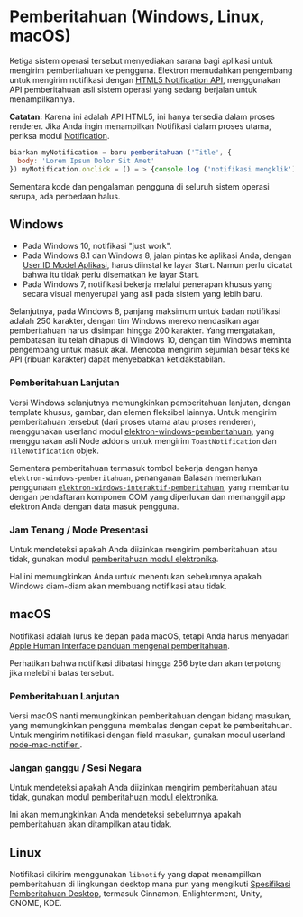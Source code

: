# Pemberitahuan (Windows, Linux, macOS)

Ketiga sistem operasi tersebut menyediakan sarana bagi aplikasi untuk mengirim pemberitahuan ke pengguna. Elektron memudahkan pengembang untuk mengirim notifikasi dengan [HTML5 Notification API](https://notifications.spec.whatwg.org/), menggunakan API pemberitahuan asli sistem operasi yang sedang berjalan untuk menampilkannya.

**Catatan:** Karena ini adalah API HTML5, ini hanya tersedia dalam proses renderer. Jika Anda ingin menampilkan Notifikasi dalam proses utama, periksa modul [Notification](../api/notification.md).

```javascript
biarkan myNotification = baru pemberitahuan ('Title', {
  body: 'Lorem Ipsum Dolor Sit Amet'
}) myNotification.onclick = () = > {console.log ('notifikasi mengklik')}
```

Sementara kode dan pengalaman pengguna di seluruh sistem operasi serupa, ada perbedaan halus.

## Windows

* Pada Windows 10, notifikasi "just work".
* Pada Windows 8.1 dan Windows 8, jalan pintas ke aplikasi Anda, dengan [User ID Model Aplikasi](https://msdn.microsoft.com/en-us/library/windows/desktop/dd378459(v=vs.85).aspx), harus diinstal ke layar Start. Namun perlu dicatat bahwa itu tidak perlu disematkan ke layar Start.
* Pada Windows 7, notifikasi bekerja melalui penerapan khusus yang secara visual menyerupai yang asli pada sistem yang lebih baru.

Selanjutnya, pada Windows 8, panjang maksimum untuk badan notifikasi adalah 250 karakter, dengan tim Windows merekomendasikan agar pemberitahuan harus disimpan hingga 200 karakter. Yang mengatakan, pembatasan itu telah dihapus di Windows 10, dengan tim Windows meminta pengembang untuk masuk akal. Mencoba mengirim sejumlah besar teks ke API (ribuan karakter) dapat menyebabkan ketidakstabilan.

### Pemberitahuan Lanjutan

Versi Windows selanjutnya memungkinkan pemberitahuan lanjutan, dengan template khusus, gambar, dan elemen fleksibel lainnya. Untuk mengirim pemberitahuan tersebut (dari proses utama atau proses renderer), menggunakan userland modul [elektron-windows-pemberitahuan](https://github.com/felixrieseberg/electron-windows-notifications), yang menggunakan asli Node addons untuk mengirim `ToastNotification` dan `TileNotification` objek.

Sementara pemberitahuan termasuk tombol bekerja dengan hanya `elektron-windows-pemberitahuan`, penanganan Balasan memerlukan penggunaan [`elektron-windows-interaktif-pemberitahuan`](https://github.com/felixrieseberg/electron-windows-interactive-notifications), yang membantu dengan pendaftaran komponen COM yang diperlukan dan memanggil app elektron Anda dengan data masuk pengguna.

### Jam Tenang / Mode Presentasi

Untuk mendeteksi apakah Anda diizinkan mengirim pemberitahuan atau tidak, gunakan modul [pemberitahuan modul elektronika](https://github.com/felixrieseberg/electron-notification-state).

Hal ini memungkinkan Anda untuk menentukan sebelumnya apakah Windows diam-diam akan membuang notifikasi atau tidak.

## macOS

Notifikasi adalah lurus ke depan pada macOS, tetapi Anda harus menyadari [Apple Human Interface panduan mengenai pemberitahuan](https://developer.apple.com/library/mac/documentation/UserExperience/Conceptual/OSXHIGuidelines/NotificationCenter.html).

Perhatikan bahwa notifikasi dibatasi hingga 256 byte dan akan terpotong jika melebihi batas tersebut.

### Pemberitahuan Lanjutan

Versi macOS nanti memungkinkan pemberitahuan dengan bidang masukan, yang memungkinkan pengguna membalas dengan cepat ke pemberitahuan. Untuk mengirim notifikasi dengan field masukan, gunakan modul userland [node-mac-notifier ](https://github.com/CharlieHess/node-mac-notifier).

### Jangan ganggu / Sesi Negara

Untuk mendeteksi apakah Anda diizinkan mengirim pemberitahuan atau tidak, gunakan modul [pemberitahuan modul elektronika](https://github.com/felixrieseberg/electron-notification-state).

Ini akan memungkinkan Anda mendeteksi sebelumnya apakah pemberitahuan akan ditampilkan atau tidak.

## Linux

Notifikasi dikirim menggunakan `libnotify` yang dapat menampilkan pemberitahuan di lingkungan desktop mana pun yang mengikuti [Spesifikasi Pemberitahuan Desktop](https://developer.gnome.org/notification-spec/), termasuk Cinnamon, Enlightenment, Unity, GNOME, KDE.